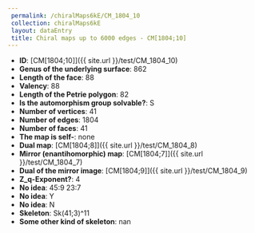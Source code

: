 ```yaml
--- 
 permalink: /chiralMaps6kE/CM_1804_10 
 collection: chiralMaps6kE
 layout: dataEntry
 title: Chiral maps up to 6000 edges - CM[1804;10]
---
```


- **ID**: [CM[1804;10]]({{ site.url }}/test/CM_1804_10)
- **Genus of the underlying surface**: 862
- **Length of the face**: 88
- **Valency**: 88
- **Length of the Petrie polygon**: 82
- **Is the automorphism group solvable?**: S
- **Number of vertices**: 41
- **Number of edges**: 1804
- **Number of faces**: 41
- **The map is self-**: none
- **Dual map**: [CM[1804;8]]({{ site.url }}/test/CM_1804_8)
- **Mirror (enantihomorphic) map**: [CM[1804;7]]({{ site.url }}/test/CM_1804_7)
- **Dual of the mirror image**: [CM[1804;9]]({{ site.url }}/test/CM_1804_9)
- **Z_q-Exponent?**: 4
- **No idea**:  45:9 23:7
- **No idea**: Y
- **No idea**: N
- **Skeleton**: Sk(41;3)^11
- **Some other kind of skeleton**: nan
